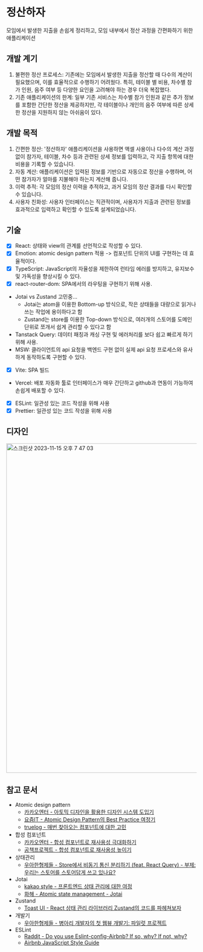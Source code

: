 # 정산하자

모임에서 발생한 지출을 손쉽게 정리하고, 모임 내부에서 정산 과정을 간편화하기 위한 애플리케이션

## 개발 계기

1. 불편한 정산 프로세스: 기존에는 모임에서 발생한 지출을 정산할 때 다수의 계산이 필요했으며, 이를 효율적으로 수행하기 어려웠다. 특히, 테이블 별 비용, 차수별 참가 인원, 음주 여부 등 다양한 요인을 고려해야 하는 경우 더욱 복잡했다.
2. 기존 애플리케이션의 한계: 일부 기존 서비스는 차수별 참가 인원과 같은 추가 정보를 포함한 간단한 정산을 제공하지만, 각 테이블이나 개인의 음주 여부에 따른 상세한 정산을 지원하지 않는 아쉬움이 있다.

## 개발 목적

1. 간편한 정산: '정산하자' 애플리케이션을 사용하면 액셀 사용이나 다수의 계산 과정 없이 참가자, 테이블, 차수 등과 관련된 상세 정보를 입력하고, 각 지출 항목에 대한 비용을 기록할 수 있습니다.
2. 자동 계산: 애플리케이션은 입력된 정보를 기반으로 자동으로 정산을 수행하며, 어떤 참가자가 얼마를 지불해야 하는지 계산해 줍니다.
3. 이력 추적: 각 모임의 정산 이력을 추적하고, 과거 모임의 정산 결과를 다시 확인할 수 있습니다.
4. 사용자 친화성: 사용자 인터페이스는 직관적이며, 사용자가 지출과 관련된 정보를 효과적으로 입력하고 확인할 수 있도록 설계되었습니다.

## 기술

- [x] React: 상태와 view의 관계를 선언적으로 작성할 수 있다.
- [x] Emotion: atomic design pattern 적용 -> 컴포넌트 단위의 UI를 구현하는 데 효율적이다.
- [x] TypeScript: JavaScript의 자율성을 제한하여 런타임 에러를 방지하고, 유지보수 및 가독성을 향상시킬 수 있다.
- [x] react-router-dom: SPA에서의 라우팅을 구현하기 위해 사용.
- Jotai vs Zustand 고민중...
  - Jotai는 atom을 이용한 Bottom-up 방식으로, 작은 상태들을 대량으로 읽거나 쓰는 작업에 용이하다고 함
  - Zustand는 store를 이용한 Top-down 방식으로, 여러개의 스토어를 도메인 단위로 쪼개서 쉽게 관리할 수 있다고 함
- Tanstack Query: 데이터 패칭과 캐싱 구현 및 에러처리를 보다 쉽고 빠르게 하기 위해 사용.
- MSW: 클라이언트의 api 요청을 백엔드 구현 없이 실제 api 요청 프로세스와 유사하게 동작하도록 구현할 수 있다.
- [x] Vite: SPA 빌드
- Vercel: 배포 자동화 툴로 인터페이스가 매우 간단하고 github과 연동이 가능하여 손쉽게 배포할 수 있다.
- [x] ESLint: 일관성 있는 코드 작성을 위해 사용
- [x] Prettier: 일관성 있는 코드 작성을 위해 사용

## 디자인

<img width="872" alt="스크린샷 2023-11-15 오후 7 47 03" src="https://github.com/parkseonup/invoice/assets/76897813/d11cc292-e5c4-4321-9b5e-0572b690b440">

## 참고 문서

- Atomic design pattern
  - [카카오엔터 - 아토믹 디자인을 활용한 디자인 시스템 도입기](https://fe-developers.kakaoent.com/2022/220505-how-page-part-use-atomic-design-system/)
  - [요즘IT - Atomic Design Pattern의 Best Practice 여정기](https://yozm.wishket.com/magazine/detail/1531/)
  - [truelog - 매번 찾아오는 컴포넌트에 대한 고민](https://leetrue-log.vercel.app/react-component-gomin)
- 합성 컴포넌트
  - [카카오엔터 - 합성 컴포넌트로 재사용성 극대화하기](https://fe-developers.kakaoent.com/2022/220731-composition-component/)
  - [공책프로젝트 - 합성 컴포넌트로 재사용성 높이기](https://gong-check.github.io/dev-blog/FE/%EC%BD%94%EC%B9%B4%EC%BD%9C%EB%9D%BC/composition-component/composition-component/)
- 상태관리
  - [우아한형제들 - Store에서 비동기 통신 분리하기 (feat. React Query) - 부제: 우리는 스토어를 스토어답게 쓰고 있나요?](https://techblog.woowahan.com/6339/)
- Jotai
  - [kakao style - 프론트엔드 상태 관리에 대한 여정](https://devblog.kakaostyle.com/ko/2022-01-13-1-frontend-state-management/)
  - [화해 - Atomic state management - Jotai](https://blog.hwahae.co.kr/all/tech/6099)
- Zustand
  - [Toast UI - React 상태 관리 라이브러리 Zustand의 코드를 파헤쳐보자](https://ui.toast.com/posts/ko_20210812)
- 개발기
  - [우아한형제들 - 병아리 개발자의 첫 웹뷰 개발기: 파일럿 프로젝트](https://techblog.woowahan.com/10774/)
- ESLint
  - [Raddit - Do you use Eslint-config-Airbnb? If so, why? If not, why?](https://www.reddit.com/r/node/comments/14jh6hz/do_you_use_eslintconfigairbnb_if_so_why_if_not_why/?rdt=51921)
  - [Airbnb JavaScript Style Guide](https://github.com/airbnb/javascript#airbnb-javascript-style-guide-)
